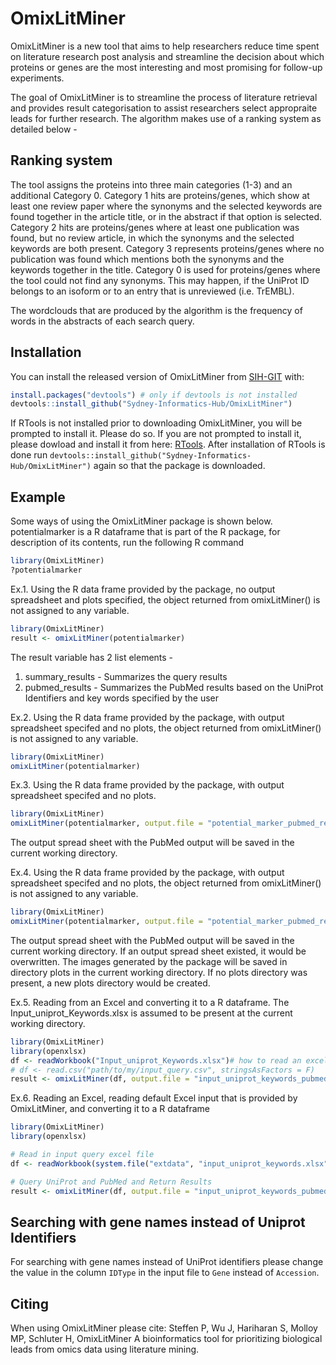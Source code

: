 # OmixLitMiner
OmixLitMiner is a new tool that aims to help researchers reduce time spent on literature research post analysis and streamline the decision about which proteins or genes are the most interesting and most promising for follow-up experiments.

<!-- badges: start -->
<!-- badges: end -->

The goal of OmixLitMiner is to streamline the process of literature retrieval and provides result categorisation to assist researchers select appropraite leads for further research. The algorithm makes use of a ranking system as detailed below - 

## Ranking system
The tool assigns the proteins into three main categories (1-3) and an additional Category 0. Category 1 hits are proteins/genes, which show at least one review paper where the synonyms and the selected keywords are found together in the article title, or in the abstract if that option is selected. Category 2 hits are proteins/genes where at least one publication was found, but no review article, in which the synonyms and the selected keywords are both present. Category 3 represents proteins/genes where no publication was found which mentions both the synonyms and the keywords together in the title. Category 0 is used for proteins/genes where the tool could not find any synonyms. This may happen, if the UniProt ID belongs to an isoform or to an entry that is unreviewed (i.e. TrEMBL). 

The wordclouds that are produced by the algorithm is the frequency of words in the abstracts of each search query.

## Installation

You can install the released version of OmixLitMiner from [SIH-GIT](https://github.com/Sydney-Informatics-Hub/OmixLitMiner) with:

``` r
install.packages("devtools") # only if devtools is not installed
devtools::install_github("Sydney-Informatics-Hub/OmixLitMiner")
```

If RTools is not installed prior to downloading OmixLitMiner, you will be prompted to install it. Please do so.
If you are not prompted to install it, please dowload and install it from here: [RTools](https://cran.r-project.org/bin/windows/Rtools/).
After installation of RTools is done run `devtools::install_github("Sydney-Informatics-Hub/OmixLitMiner")` again so that the package is downloaded.

## Example

Some ways of using the OmixLitMiner package is shown below.
potentialmarker is a R dataframe that is part of the R package, for description of its contents, run the following R command
``` r
library(OmixLitMiner)
?potentialmarker
```

Ex.1. Using the R data frame provided by the package, no output spreadsheet and plots specified, the object returned from omixLitMiner() is not assigned to any variable.
``` r
library(OmixLitMiner)
result <- omixLitMiner(potentialmarker)
```
The result variable has 2 list elements - 
1. summary_results - Summarizes the query results 
2. pubmed_results - Summarizes the PubMed results based on the UniProt Identifiers and key words specified by the user

Ex.2. Using the R data frame provided by the package, with output spreadsheet specifed and no plots, the object returned from omixLitMiner() is not assigned to any variable.
``` r
library(OmixLitMiner)
omixLitMiner(potentialmarker)
```

Ex.3. Using the R data frame provided by the package, with output spreadsheet specifed and no plots.
``` r
library(OmixLitMiner)
omixLitMiner(potentialmarker, output.file = "potential_marker_pubmed_results.xlsx")
```
The output spread sheet with the PubMed output will be saved in the current working directory.

Ex.4. Using the R data frame provided by the package, with output spreadsheet specifed and no plots, the object returned from omixLitMiner() is not assigned to any variable.
``` r
library(OmixLitMiner)
omixLitMiner(potentialmarker, output.file = "potential_marker_pubmed_results.xlsx", plots.dir = "plots")
```
The output spread sheet with the PubMed output will be saved in the current working directory. If an output spread sheet existed, it would be overwritten.
The images generated by the package will be saved in directory plots in the current working directory. If no plots directory was present, a new plots directory would be created.

Ex.5. Reading from an Excel and converting it to a R dataframe. The Input_uniprot_Keywords.xlsx is assumed to be present at the current working directory.
``` r
library(OmixLitMiner)
library(openxlsx)
df <- readWorkbook("Input_uniprot_Keywords.xlsx")# how to read an excel file on your computer
# df <- read.csv("path/to/my/input_query.csv", stringsAsFactors = F)     # how to read a csv file on your computer
result <- omixLitMiner(df, output.file = "input_uniprot_keywords_pubmed_results.xlsx", plots.dir = "plots")
```

Ex.6. Reading an Excel, reading default Excel input that is provided by OmixLitMiner, and converting it to a R dataframe
``` r
library(OmixLitMiner)
library(openxlsx)

# Read in input query excel file
df <- readWorkbook(system.file("extdata", "input_uniprot_keywords.xlsx", package="OmixLitMiner")) #read demo data from package

# Query UniProt and PubMed and Return Results
result <- omixLitMiner(df, output.file = "input_uniprot_keywords_pubmed_results.xlsx", plots.dir = "plots")
```

## Searching with gene names instead of Uniprot Identifiers
For searching with gene names instead of UniProt identifiers please change the value in the column `IDType` in the input file to `Gene` instead of `Accession`.

## Citing
When using OmixLitMiner please cite: Steffen P, Wu J, Hariharan S, Molloy MP, Schluter H, OmixLitMiner A bioinformatics tool for prioritizing biological leads from omics data using literature mining.
